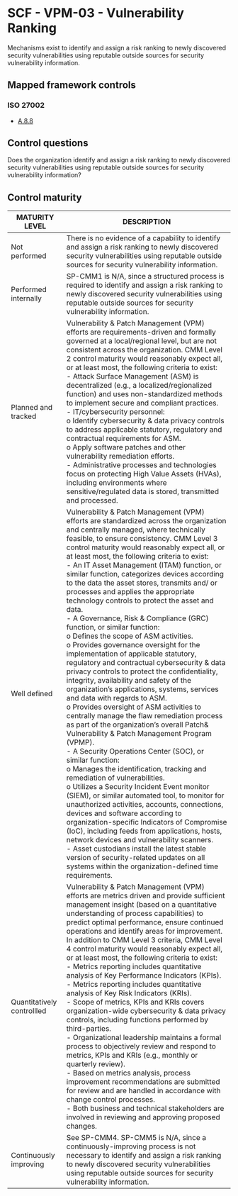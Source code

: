 # SCF - VPM-03 - Vulnerability Ranking
Mechanisms exist to identify and assign a risk ranking to newly discovered security vulnerabilities using reputable outside sources for security vulnerability information. 
## Mapped framework controls
### ISO 27002
- [A.8.8](../iso27002/a-8.md#a88)
## Control questions
Does the organization identify and assign a risk ranking to newly discovered security vulnerabilities using reputable outside sources for security vulnerability information? 
## Control maturity
|       MATURITY LEVEL       |                                                                                                                                                                                                                                                                                                                                                                                                                                                                                                                                                                                                                                                                                                                                                                                                                                                                                  DESCRIPTION                                                                                                                                                                                                                                                                                                                                                                                                                                                                                                                                                                                                                                                                                                                                                                                                                                                                                   |
|----------------------------|--------------------------------------------------------------------------------------------------------------------------------------------------------------------------------------------------------------------------------------------------------------------------------------------------------------------------------------------------------------------------------------------------------------------------------------------------------------------------------------------------------------------------------------------------------------------------------------------------------------------------------------------------------------------------------------------------------------------------------------------------------------------------------------------------------------------------------------------------------------------------------------------------------------------------------------------------------------------------------------------------------------------------------------------------------------------------------------------------------------------------------------------------------------------------------------------------------------------------------------------------------------------------------------------------------------------------------------------------------------------------------------------------------------------------------------------------------------------------------------------------------------------------------------------------------------------------------------------------------------------------------------------------------------------------------------------------------------------------------------------------------------------------------|
| Not performed              | There is no evidence of a capability to identify and assign a risk ranking to newly discovered security vulnerabilities using reputable outside sources for security vulnerability information.                                                                                                                                                                                                                                                                                                                                                                                                                                                                                                                                                                                                                                                                                                                                                                                                                                                                                                                                                                                                                                                                                                                                                                                                                                                                                                                                                                                                                                                                                                                                                                                |
| Performed internally       | SP-CMM1 is N/A, since a structured process is required to identify and assign a risk ranking to newly discovered security vulnerabilities using reputable outside sources for security vulnerability information.                                                                                                                                                                                                                                                                                                                                                                                                                                                                                                                                                                                                                                                                                                                                                                                                                                                                                                                                                                                                                                                                                                                                                                                                                                                                                                                                                                                                                                                                                                                                                              |
| Planned and tracked        | Vulnerability & Patch Management (VPM) efforts are requirements-driven and formally governed at a local/regional level, but are not consistent across the organization. CMM Level 2 control maturity would reasonably expect all, or at least most, the following criteria to exist:<br>- Attack Surface Management (ASM) is decentralized (e.g., a localized/regionalized function) and uses non-standardized methods to implement secure and compliant practices.<br>- IT/cybersecurity personnel:<br>o	Identify cybersecurity & data privacy controls to address applicable statutory, regulatory and contractual requirements for ASM.<br>o	Apply software patches and other vulnerability remediation efforts.<br>- Administrative processes and technologies focus on protecting High Value Assets (HVAs), including environments where sensitive/regulated data is stored, transmitted and processed.                                                                                                                                                                                                                                                                                                                                                                                                                                                                                                                                                                                                                                                                                                                                                                                                                                                                     |
| Well defined               | Vulnerability & Patch Management (VPM) efforts are standardized across the organization and centrally managed, where technically feasible, to ensure consistency. CMM Level 3 control maturity would reasonably expect all, or at least most, the following criteria to exist:<br>- An IT Asset Management (ITAM) function, or similar function, categorizes devices according to the data the asset stores, transmits and/ or processes and applies the appropriate technology controls to protect the asset and data.<br>- A Governance, Risk & Compliance (GRC) function, or similar function:<br>o	Defines the scope of ASM activities.<br>o	Provides governance oversight for the implementation of applicable statutory, regulatory and contractual cybersecurity & data privacy controls to protect the confidentiality, integrity, availability and safety of the organization’s applications, systems, services and data with regards to ASM.<br>o	Provides oversight of ASM activities to centrally manage the flaw remediation process as part of the organization’s overall Patch& Vulnerability & Patch Management Program (VPMP). <br>- A Security Operations Center (SOC), or similar function:<br>o	Manages the identification, tracking and remediation of vulnerabilities.<br>o	Utilizes a Security Incident Event monitor (SIEM), or similar automated tool, to monitor for unauthorized activities, accounts, connections, devices and software according to organization-specific Indicators of Compromise (IoC), including feeds from applications, hosts, network devices and vulnerability scanners.<br>- Asset custodians install the latest stable version of security-related updates on all systems within the organization-defined time requirements.  |
| Quantitatively controllled | Vulnerability & Patch Management (VPM) efforts are metrics driven and provide sufficient management insight (based on a quantitative understanding of process capabilities) to predict optimal performance, ensure continued operations and identify areas for improvement. In addition to CMM Level 3 criteria, CMM Level 4 control maturity would reasonably expect all, or at least most, the following criteria to exist:<br>- 	Metrics reporting includes quantitative analysis of Key Performance Indicators (KPIs).<br>- 	Metrics reporting includes quantitative analysis of Key Risk Indicators (KRIs).<br>- 	Scope of metrics, KPIs and KRIs covers organization-wide cybersecurity & data privacy controls, including functions performed by third-parties.<br>- 	Organizational leadership maintains a formal process to objectively review and respond to metrics, KPIs and KRIs (e.g., monthly or quarterly review).<br>- 	Based on metrics analysis, process improvement recommendations are submitted for review and are handled in accordance with change control processes.<br>- 	Both business and technical stakeholders are involved in reviewing and approving proposed changes.                                                                                                                                                                                                                                                                                                                                                                                                                                                                                                                                                                               |
| Continuously improving     | See SP-CMM4. SP-CMM5 is N/A, since a continuously-improving process is not necessary to identify and assign a risk ranking to newly discovered security vulnerabilities using reputable outside sources for security vulnerability information.                                                                                                                                                                                                                                                                                                                                                                                                                                                                                                                                                                                                                                                                                                                                                                                                                                                                                                                                                                                                                                                                                                                                                                                                                                                                                                                                                                                                                                                                                                                                |
